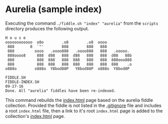 Aurelia (sample index)
======

Executing the command `./fiddle.sh "index" "aurelia"` from the `scripts` directory produces the following output.

    H o u s e
    oooooooooooo  o8o        .o8        .o8  oooo
     888       8  `"'        888        888   888
     888         oooo   .oooo888   .oooo888   888   .ooooo.
     888oooo8     888  d88   888  d88   888   888  d88   88b
     888          888  888   888  888   888   888  888ooo888
     888          888  888   888  888   888   888  888    .o
    o888o        o888o  Y8bod88P   Y8bod88P  o888o  Y8bod8P
    
    FIDDLE.SH
    FIDDLE-INDEX.SH
    09-27-16
    Done. All "aurelia" fiddles have been re-indexed.


This command rebuilds the [index.html](index.html) page based on the aurelia fiddle collection. Provided the fiddle
is not listed in the [.gitignore](../../.gitignore) file and includes a root `index.html` file, then a link to it's
root `index.html` page is added to the collection's [index.html](index.html) page.

